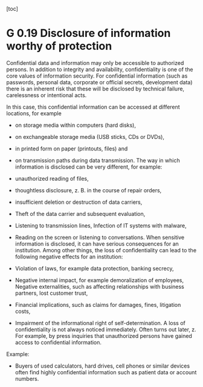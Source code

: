 [toc]
 
G 0.19 Disclosure of information worthy of protection
================================================

Confidential data and information may only be accessible to authorized persons. In addition to integrity and availability, confidentiality is one of the core values ​​of information security. For confidential information (such as passwords, personal data, corporate or official secrets, development data) there is an inherent risk that these will be disclosed by technical failure, carelessness or intentional acts.

In this case, this confidential information can be accessed at different locations, for example

* on storage media within computers (hard disks),
* on exchangeable storage media (USB sticks, CDs or DVDs),
* in printed form on paper (printouts, files) and
* on transmission paths during data transmission.
The way in which information is disclosed can be very different, for example:

* unauthorized reading of files,
* thoughtless disclosure, z. B. in the course of repair orders,
* insufficient deletion or destruction of data carriers,
* Theft of the data carrier and subsequent evaluation,
* Listening to transmission lines,
Infection of IT systems with malware,
* Reading on the screen or listening to conversations.
When sensitive information is disclosed, it can have serious consequences for an institution. Among other things, the loss of confidentiality can lead to the following negative effects for an institution:

* Violation of laws, for example data protection, banking secrecy,
* Negative internal impact, for example demoralization of employees,
Negative externalities, such as affecting relationships with business partners, lost customer trust,
* Financial implications, such as claims for damages, fines, litigation costs,
* Impairment of the informational right of self-determination.
A loss of confidentiality is not always noticed immediately. Often turns out later, z. For example, by press inquiries that unauthorized persons have gained access to confidential information.

Example:

* Buyers of used calculators, hard drives, cell phones or similar devices often find highly confidential information such as patient data or account numbers.
